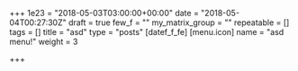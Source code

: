 +++
1e23 = "2018-05-03T03:00:00+00:00"
date = "2018-05-04T00:27:30Z"
draft = true
few_f = ""
my_matrix_group = ""
repeatable = []
tags = []
title = "asd"
type = "posts"
[datef_f_fe]
[menu.icon]
name = "asd menu!"
weight = 3

+++
